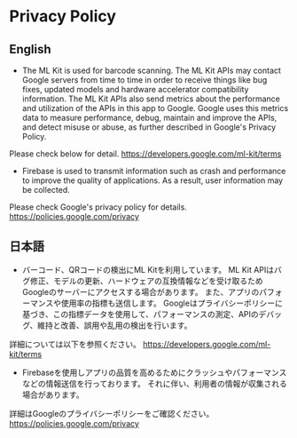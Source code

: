 # Privacy Policy

## English

- The ML Kit is used for barcode scanning.
The ML Kit APIs may contact Google servers from time to time in order to receive things
like bug fixes, updated models and hardware accelerator compatibility information.
The ML Kit APIs also send metrics about the performance and utilization of the APIs in this app to Google.
Google uses this metrics data to measure performance, debug, maintain and improve the APIs,
and detect misuse or abuse, as further described in Google's Privacy Policy.

Please check below for detail.
https://developers.google.com/ml-kit/terms

- Firebase is used to transmit information such as crash and performance to improve the quality of applications.
As a result, user information may be collected.

Please check Google's privacy policy for details. https://policies.google.com/privacy

## 日本語

- バーコード、QRコードの検出にML Kitを利用しています。
ML Kit APIはバグ修正、モデルの更新、ハードウェアの互換情報などを受け取るためGoogleのサーバーにアクセスする場合があります。
また、アプリのパフォーマンスや使用率の指標も送信します。
Googleはプライバシーポリシーに基づき、この指標データを使用して、パフォーマンスの測定、APIのデバッグ、維持と改善、誤用や乱用の検出を行います。

詳細については以下を参照ください。
https://developers.google.com/ml-kit/terms

- Firebaseを使用しアプリの品質を高めるためにクラッシュやパフォーマンスなどの情報送信を行っております。
それに伴い、利用者の情報が収集される場合があります。

詳細はGoogleのプライバシーポリシーをご確認ください。
https://policies.google.com/privacy
